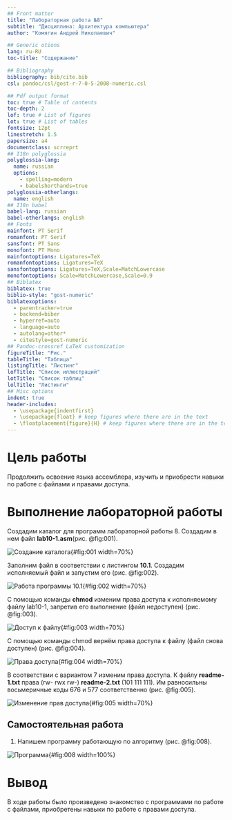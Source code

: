 ```yaml
---
## Front matter
title: "Лабораторная работа №8"
subtitle: "Дисциплина: Архитектура компьютера"
author: "Комягин Андрей Николаевич"

## Generic otions
lang: ru-RU
toc-title: "Содержание"

## Bibliography
bibliography: bib/cite.bib
csl: pandoc/csl/gost-r-7-0-5-2008-numeric.csl

## Pdf output format
toc: true # Table of contents
toc-depth: 2
lof: true # List of figures
lot: true # List of tables
fontsize: 12pt
linestretch: 1.5
papersize: a4
documentclass: scrreprt
## I18n polyglossia
polyglossia-lang:
  name: russian
  options:
	- spelling=modern
	- babelshorthands=true
polyglossia-otherlangs:
  name: english
## I18n babel
babel-lang: russian
babel-otherlangs: english
## Fonts
mainfont: PT Serif
romanfont: PT Serif
sansfont: PT Sans
monofont: PT Mono
mainfontoptions: Ligatures=TeX
romanfontoptions: Ligatures=TeX
sansfontoptions: Ligatures=TeX,Scale=MatchLowercase
monofontoptions: Scale=MatchLowercase,Scale=0.9
## Biblatex
biblatex: true
biblio-style: "gost-numeric"
biblatexoptions:
  - parentracker=true
  - backend=biber
  - hyperref=auto
  - language=auto
  - autolang=other*
  - citestyle=gost-numeric
## Pandoc-crossref LaTeX customization
figureTitle: "Рис."
tableTitle: "Таблица"
listingTitle: "Листинг"
lofTitle: "Список иллюстраций"
lotTitle: "Список таблиц"
lolTitle: "Листинги"
## Misc options
indent: true
header-includes:
  - \usepackage{indentfirst}
  - \usepackage{float} # keep figures where there are in the text
  - \floatplacement{figure}{H} # keep figures where there are in the text
---
```


# Цель работы

Продолжить освоение языка ассемблера, изучить и приобрести навыки по работе с файлами и правами доступа.

# Выполнение лабораторной работы

Создадим каталог для программ лабораторной работы 8. Создадим в нем файл **lab10-1.asm**(рис. @fig:001). 

![Создание каталога](image/l10-01.png){#fig:001 width=70%}

Заполним файл в соответствии с листингом **10.1**. Создадим исполняемый файл и запустим его (рис. @fig:002).

![Работа программы 10.1](image/l10-2.png){#fig:002 width=70%}

С помощью команды **chmod** изменим права доступа к исполняемому файлу lab10-1,
запретив его выполнение (файл недоступен) (рис. @fig:003).

![Доступ к файлу](image/l10-3.png){#fig:003 width=70%}

С помощью команды chmod вернём права доступа к файлу (файл снова доступен) (рис. @fig:004).

![Права доступа](image/l10-4.png){#fig:004 width=70%}

В соответствии с вариантом 7 изменим права доступа. К файлу **readme-1.txt** права (rw- rwx rw-) **readme-2.txt** (101 111 111). Им равносильны восьмеричные коды 676 и 577 соответственно (рис. @fig:005). 

![Изменение прав доступа](image/l10-5.png){#fig:005 width=70%}

## Самостоятельная работа

1. Напишем программу работающую по алгоритму (рис. @fig:008).

![Программа](image/l10-6.png){#fig:008 width=100%}

# Вывод

В ходе работы было произведено знакомство с программами по работе с файлами, приобретены навыки по работе с правами доступа.

